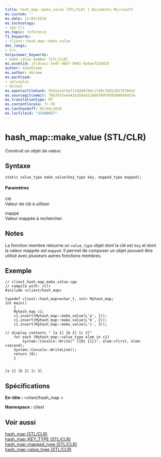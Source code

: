 ```yaml
---
title: hash_map::make_value (STL/CLR) | Documents Microsoft
ms.custom: ''
ms.date: 11/04/2016
ms.technology:
- cpp-cli
ms.topic: reference
f1_keywords:
- cliext::hash_map::make_value
dev_langs:
- C++
helpviewer_keywords:
- make_value member [STL/CLR]
ms.assetid: 1fcdcacc-5edf-46b7-9481-9a4aef32b025
author: mikeblome
ms.author: mblome
ms.workload:
- cplusplus
- dotnet
ms.openlocfilehash: 9592a147daf119dd8f8dc1fd9c70d128276784d2
ms.sourcegitcommit: 76b7653ae443a2b8eb1186b789f8503609d6453e
ms.translationtype: MT
ms.contentlocale: fr-FR
ms.lasthandoff: 05/04/2018
ms.locfileid: "33109857"
---
```

# <a name="hashmapmakevalue-stlclr"></a>hash_map::make_value (STL/CLR)
Construit un objet de valeur.  
  
## <a name="syntax"></a>Syntaxe  
  
```  
static value_type make_value(key_type key, mapped_type mapped);  
```  
  
#### <a name="parameters"></a>Paramètres  
 clé  
 Valeur de clé à utiliser.  
  
 mappé  
 Valeur mappée à rechercher.  
  
## <a name="remarks"></a>Notes  
 La fonction membre retourne un `value_type` objet dont la clé est `key` et dont la valeur mappée est `mapped`. Il permet de composer un objet pouvant être utilisé avec plusieurs autres fonctions membres.  
  
## <a name="example"></a>Exemple  
  
```  
// cliext_hash_map_make_value.cpp   
// compile with: /clr   
#include <cliext/hash_map>   
  
typedef cliext::hash_map<wchar_t, int> Myhash_map;   
int main()   
    {   
    Myhash_map c1;   
    c1.insert(Myhash_map::make_value(L'a', 1));   
    c1.insert(Myhash_map::make_value(L'b', 2));   
    c1.insert(Myhash_map::make_value(L'c', 3));   
  
// display contents " [a 1] [b 2] [c 3]"   
    for each (Myhash_map::value_type elem in c1)   
        System::Console::Write(" [{0} {1}]", elem->first, elem->second);   
    System::Console::WriteLine();   
    return (0);   
    }  
  
```  
  
```Output  
[a 1] [b 2] [c 3]  
```  
  
## <a name="requirements"></a>Spécifications  
 **En-tête :** \<cliext/hash_map >  
  
 **Namespace :** cliext  
  
## <a name="see-also"></a>Voir aussi  
 [hash_map (STL/CLR)](../dotnet/hash-map-stl-clr.md)   
 [hash_map::KEY_TYPE (STL/CLR)](../dotnet/hash-map-key-type-stl-clr.md)   
 [hash_map::mapped_type (STL/CLR)](../dotnet/hash-map-mapped-type-stl-clr.md)   
 [hash_map::value_type (STL/CLR)](../dotnet/hash-map-value-type-stl-clr.md)